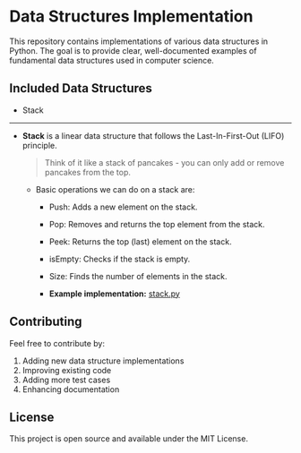 # Data Structures Implementation

This repository contains implementations of various data structures in Python. The goal is to provide clear, well-documented examples of fundamental data structures used in computer science.

## Included Data Structures
- Stack

---



- **Stack** is a linear data structure that follows the Last-In-First-Out (LIFO) principle.
    > Think of it like a stack of pancakes - you can only add or remove pancakes from the top.
    
    - Basic operations we can do on a stack are:
        - Push: Adds a new element on the stack.
        - Pop: Removes and returns the top element from the stack.
        - Peek: Returns the top (last) element on the stack.
        - isEmpty: Checks if the stack is empty.
        - Size: Finds the number of elements in the stack.

        - **Example implementation:** [stack.py](./stack.py)




## Contributing

Feel free to contribute by:
1. Adding new data structure implementations
2. Improving existing code
3. Adding more test cases
4. Enhancing documentation

## License

This project is open source and available under the MIT License.
